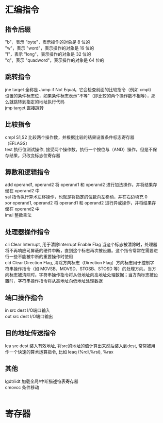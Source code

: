 # 汇编指令
  ## 指令后缀
  "b"，表示 "byte"，表示操作的对象是 8 位的<br/>
  "w"，表示 "word"，表示操作的对象是 16 位的<br/>
  "l"，表示 "long"，表示操作的对象是 32 位的<br/>
  "q"，表示 "quadword"，表示操作的对象是 64 位的<br/>
  ## 跳转指令
   jne target 全称是 Jump if Not Equal。它会检查前面的比较指令（例如 cmpl）设置的条件标志位，如果条件标志表示"不等"（即比较的两个操作数不相等），那么就跳转到指定的地址执行代码<br/>
   jmp target 直接跳转 <br/>
  ## 比较指令
   cmpl S1,S2 比较两个操作数，并根据比较的结果设置条件标志寄存器（EFLAGS）<br/>
   test 执行位测试操作, 接受两个操作数，执行一个按位与（AND）操作，但是不保存结果，只改变标志位寄存器<br/>
  ## 算数和逻辑指令
   add operand1, operand2 将 operand1 和 operand2 进行加法操作，并将结果存储在 operand2 中<br/>
   sal 指令执行算术左移操作，也就是将指定的位数向左移动，并在右边填充 0<br/>
   xor operand1, operand2 将 operand1 和 operand2 进行异或操作，并将结果存储在 operand2 中<br/>
   imul 整数乘法<br/>
  ## 处理器操作指令
   cli Clear Interrupt, 用于清除Interrupt Enable Flag 当这个标志被清除时，处理器将不再响应可屏蔽的硬件中断，直到这个标志再次被设置。这个指令常常在需要进行一些不能被中断的重要操作时使用<br/>
   cld Clear Direction Flag, 清除方向标志（Direction Flag）方向标志用于控制字符串操作指令（如 MOVSB、MOVSD、STOSB、STOSD 等）的处理方向。当方向标志被清除时，字符串操作指令将从低地址向高地址处理数据；当方向标志被设置时，字符串操作指令将从高地址向低地址处理数据<br/>
  ## 端口操作指令
   in src dest I/O端口输入<br/>
   out src dest I/O端口输出<br/>
  ## 目的地址传送指令
   lea src dest 装入有效地址, 将src的地址的值计算出来然后装入到dest, 常常被用作一个快速的算术运算指令, 比如 leaq (%rdi,%rsi), %rax <br/>
  ## 其他
   lgdt/lidt 加载全局/中断描述符表寄存器<br/>
   cmovcc 条件移动<br/>
   <br/>
# 寄存器
 
